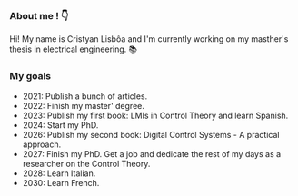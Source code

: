 ### About me ! :point_down:

Hi! My name is Cristyan Lisbôa and I'm currently working on my masther's thesis in electrical engineering. :books:  

### My goals
 
 * 2021: Publish a bunch of articles.
 * 2022: Finish my master' degree.
 * 2023: Publish my first book: LMIs in Control Theory and learn Spanish.
 * 2024: Start my PhD.
 * 2026: Publish my second book: Digital Control Systems - A practical approach.
 * 2027: Finish my PhD. Get a job and dedicate the rest of my days as a researcher on the Control Theory.
 * 2028: Learn Italian.
 * 2030: Learn French.

